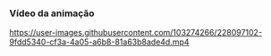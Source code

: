 ### Vídeo da animação



https://user-images.githubusercontent.com/103274266/228097102-9fdd5340-cf3a-4a05-a6b8-81a63b8ade4d.mp4

